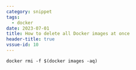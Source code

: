 ```yaml
---
category: snippet
tags:
  - docker
date: 2023-07-01
title: How to delete all Docker images at once
header-title: true
vssue-id: 10
---
```


```docker rmi -f $(docker images -aq)```